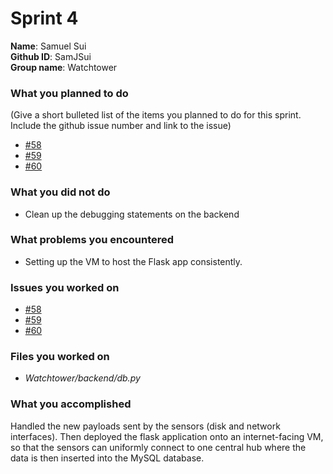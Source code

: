 # Sprint 4

**Name**: Samuel Sui  
**Github ID**: SamJSui  
**Group name**:  Watchtower  

### What you planned to do
(Give a short bulleted list of the items you planned to do for this sprint. Include the github issue number and link to the issue)
- [#58](https://github.com/utk-cs340-spring23/Watchtower/issues/58)
- [#59](https://github.com/utk-cs340-spring23/Watchtower/issues/59)
- [#60](https://github.com/utk-cs340-spring23/Watchtower/issues/60)

### What you did not do
- Clean up the debugging statements on the backend

### What problems you encountered
- Setting up the VM to host the Flask app consistently.

### Issues you worked on
- [#58](https://github.com/utk-cs340-spring23/Watchtower/issues/58)
- [#59](https://github.com/utk-cs340-spring23/Watchtower/issues/59)
- [#60](https://github.com/utk-cs340-spring23/Watchtower/issues/60)


### Files you worked on
- *Watchtower/backend/db.py*

### What you accomplished
Handled the new payloads sent by the sensors (disk and network interfaces). Then deployed the flask application onto an internet-facing VM, so that the sensors can uniformly connect to one central hub where the data is then inserted into the MySQL database.
